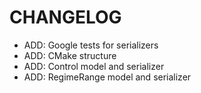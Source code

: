 # CHANGELOG

- ADD: Google tests for serializers
- ADD: CMake structure
- ADD: Control model and serializer
- ADD: RegimeRange model and serializer
